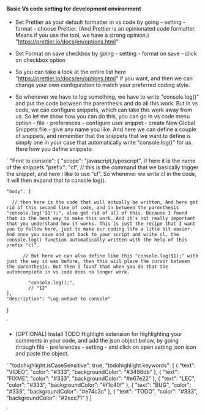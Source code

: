 
####  Basic Vs code setting for development environment

- Set Prettier as your default formatter in  vs code by going - setting - format - choose Prettier. (And Prettier is an opinionated code formatter. Means if you use the tool, we have a strong opinion.)
"https://prettier.io/docs/en/options.html"

- Set Format on save checkbox by going - setting - format on save - click on checkbox option 

- So you can take a look at the entire list here "https://prettier.io/docs/en/options.html" if you want, and then we can change your own configuration to match your preferred coding style.

- So whenever we have to log something, we have to write "console.log()" and put the code between the parenthesis and do all this work. But in vs code, we can configure snippets, which can take this work away from us. So let me show how you can do this, you can go in vs code menu option - file - preferences - configure user snippet - create New Global Snippets file - give any name you like. And here we can define a couple of snippets, and remember that the snippets that we want to define is simply one in your case that automatically write "console.log()" for us. Here how you define snippets:

`
 "Print to console": {
     "scope": "javascript,typescript",  // here it is the name of the snippets
     "prefix": "cl", // this is the command that we basically trigger the snippet, and here i like to use "cl". So whenever we write cl in the code, it will then expand that to console.log(). 

    "body": [

      // then here is the code that will actually be written, And here get rid of this second line of code, and in between the parenthesis "console.log('$1');", also get rid of all of this. Because I found that is the best way to make this work. And it's not really important that you understand how it works. This is just the recipe that I want you to follow here, just to make our coding life a litle bit easier. And once you save and get back to your script and write cl, the console.log() function automatically written with the help of this prefix "cl".

		  // But here we can also define like this "console.log($1);" with just the way it was before, then this wiil place the cursor between the parenthesis. But then I founf that when you do that the automcomplete in vs code does no longer work.

			"console.log();",
			// "$2"
    ],
    "description": "Log output to console"
   } 
  
 `

- (OPTIONAL) Install TODO Highlight extension for highlighting your comments in your code, and add the json object below, by going through file - preferences - setting - and click on open setting json icon and paste the object.


`
 "todohighlight.isCaseSensitive": true,
  "todohighlight.keywords": [
    {
      "text": "VIDEO",
      "color": "#333",
      "backgroundColor": "#3498db"
    },
    {
      "text": "FIXME",
      "color": "#333",
      "backgroundColor": "#e67e22"
    },
    {
      "text": "LEC",
      "color": "#333",
      "backgroundColor": "#f1c40f"
    },
    {
      "text": "BUG",
      "color": "#333",
      "backgroundColor": "#e74c3c"
    },
    {
      "text": "TODO",
      "color": "#333",
      "backgroundColor": "#2ecc71"
    }
  ] 

`